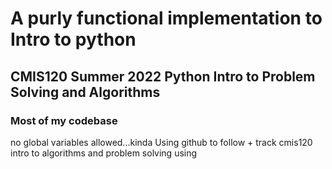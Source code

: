 # A purly functional implementation to Intro to python 
## CMIS120 Summer 2022 Python Intro to Problem Solving and Algorithms 
### Most of my codebase
no global variables allowed...kinda 
Using github to follow + track cmis120 intro to algorithms and problem solving using 





